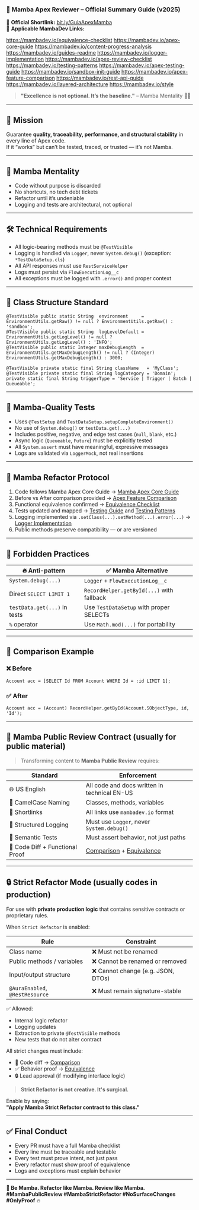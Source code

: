 ### 🧱 Mamba Apex Reviewer – Official Summary Guide (v2025)

📎 **Official Shortlink:** [bit.ly/GuiaApexMamba](https://bit.ly/GuiaApexMamba)  
🔗 **Applicable MambaDev Links:**

https://mambadev.io/equivalence-checklist
https://mambadev.io/apex-core-guide
https://mambadev.io/content-progress-analysis
https://mambadev.io/guides-readme
https://mambadev.io/logger-implementation
https://mambadev.io/apex-review-checklist
https://mambadev.io/testing-patterns
https://mambadev.io/apex-testing-guide
https://mambadev.io/sandbox-init-guide
https://mambadev.io/apex-feature-comparison
https://mambadev.io/rest-api-guide
https://mambadev.io/layered-architecture
https://mambadev.io/style


> **"Excellence is not optional. It’s the baseline."** – Mamba Mentality 🧠🔥

---

## 🎯 Mission

Guarantee **quality, traceability, performance, and structural stability** in every line of Apex code.  
If it “works” but can’t be tested, traced, or trusted — it’s not Mamba.

---

## 🧠 Mamba Mentality

- Code without purpose is discarded  
- No shortcuts, no tech debt tickets  
- Refactor until it’s undeniable  
- Logging and tests are architectural, not optional

---

## 🛠️ Technical Requirements

- All logic-bearing methods must be `@TestVisible`
- Logging is handled via `Logger`, never `System.debug()` (exception: `*TestDataSetup.cls`)
- All API responses must use `RestServiceHelper`
- Logs must persist via `FlowExecutionLog__c`
- All exceptions must be logged with `.error()` and proper context

---

## 🧱 Class Structure Standard

```apex
@TestVisible public static String  environment     = EnvironmentUtils.getRaw() != null ? EnvironmentUtils.getRaw() : 'sandbox';
@TestVisible public static String  logLevelDefault = EnvironmentUtils.getLogLevel() != null ? EnvironmentUtils.getLogLevel() : 'INFO';
@TestVisible public static Integer maxDebugLength  = EnvironmentUtils.getMaxDebugLength() != null ? (Integer) EnvironmentUtils.getMaxDebugLength() : 3000;

@TestVisible private static final String className   = 'MyClass';
@TestVisible private static final String logCategory = 'Domain';
private static final String triggerType = 'Service | Trigger | Batch | Queueable';
```

---

## 🧪 Mamba-Quality Tests

- Uses `@TestSetup` and `TestDataSetup.setupCompleteEnvironment()`
- No use of `System.debug()` or `testData.get(...)`
- Includes positive, negative, and edge test cases (`null`, `blank`, etc.)
- Async logic (`Queueable`, `Future`) must be explicitly tested
- All `System.assert` must have meaningful, expressive messages
- Logs are validated via `LoggerMock`, not real insertions

---

## 🔁 Mamba Refactor Protocol

1. Code follows Mamba Apex Core Guide → [Mamba Apex Core Guide](https://mambadev.io/apex-core-guide) 
2. Before vs After comparison provided → [Apex Feature Comparison](https://mambadev.io/apex-feature-comparison)
3. Functional equivalence confirmed → [Equivalence Checklist](https://mambadev.io/equivalence-checklist)
4. Tests updated and mapped → [Testing Guide](https://mambadev.io/apex-testing-guide) and [Testing Patterns](https://mambadev.io/testing-patterns)
5. Logging implemented via `.setClass(...).setMethod(...).error(...)` → [Logger Implementation](https://mambadev.io/logger-implementation)
6. Public methods preserve compatibility — or are versioned

---

## 🚫 Forbidden Practices

| 🔥 Anti-pattern           | ✅ Mamba Alternative                             |
|---------------------------|--------------------------------------------------|
| `System.debug(...)`       | `Logger` + `FlowExecutionLog__c`                |
| Direct `SELECT LIMIT 1`   | `RecordHelper.getById(...)` with fallback        |
| `testData.get(...)` in tests | Use `TestDataSetup` with proper SELECTs     |
| `%` operator              | Use `Math.mod(...)` for portability              |

---

## 🧾 Comparison Example

### ❌ Before

```apex
Account acc = [SELECT Id FROM Account WHERE Id = :id LIMIT 1];
```

### ✅ After

```apex
Account acc = (Account) RecordHelper.getById(Account.SObjectType, id, 'Id');
```

---

## 🔐 Mamba Public Review Contract (usually for public material)

> Transforming content to **Mamba Public Review** requires:

| Standard                          | Enforcement                                  |
|----------------------------------|----------------------------------------------|
| 🌐 US English                    | All code and docs written in technical EN-US |
| 🧠 CamelCase Naming              | Classes, methods, variables                  |
| 📎 Shortlinks                    | All links use `mambadev.io` format           |
| 🔐 Structured Logging            | Must use `Logger`, never `System.debug()`    |
| 🧪 Semantic Tests                | Must assert behavior, not just paths         |
| 🔁 Code Diff + Functional Proof  | [Comparison](https://mambadev.io/apex-feature-comparison) + [Equivalence](https://mambadev.io/equivalence-checklist)

---

## 🔒 Strict Refactor Mode (usually codes in production)

For use with **private production logic** that contains sensitive contracts or proprietary rules.

When `Strict Refactor` is enabled:

| Rule                                 | Constraint                                |
|--------------------------------------|--------------------------------------------|
| Class name                           | ❌ Must not be renamed                     |
| Public methods / variables           | ❌ Cannot be renamed or removed            |
| Input/output structure               | ❌ Cannot change (e.g. JSON, DTOs)         |
| `@AuraEnabled`, `@RestResource`      | ❌ Must remain signature-stable            |

✅ Allowed:
- Internal logic refactor  
- Logging updates  
- Extraction to private `@TestVisible` methods  
- New tests that do not alter contract

All strict changes must include:

- 🔁 Code diff → [Comparison](https://mambadev.io/apex-feature-comparison)
- ✅ Behavior proof → [Equivalence](https://mambadev.io/equivalence-checklist)
- 🔒 Lead approval (if modifying interface logic)

> **Strict Refactor is not creative. It's surgical.**

Enable by saying:  
**"Apply Mamba Strict Refactor contract to this class."**

---

## ✅ Final Conduct

- Every PR must have a full Mamba checklist  
- Every line must be traceable and testable  
- Every test must prove intent, not just pass  
- Every refactor must show proof of equivalence  
- Logs and exceptions must explain behavior

---

**🖤 Be Mamba. Refactor like Mamba. Review like Mamba.**  
**#MambaPublicReview #MambaStrictRefactor #NoSurfaceChanges #OnlyProof** 🔥
